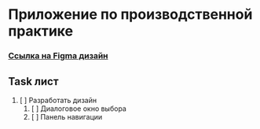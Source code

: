 Приложение по производственной практике
=====================
### [Ссылка на Figma дизайн](https://www.figma.com/file/PyTJx6TueDF8T5ys2i3Gsu/Строительная-компания?node-id=0%3A1&t=NQNMBSHlppQanr13-0)
Task лист
------------------
1. [ ] Разработать дизайн
   1. [ ] Диалоговое окно выбора
   2. [ ] Панель навигации
